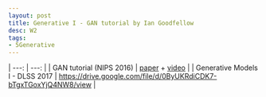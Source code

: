 ```yaml
---
layout: post
title: Generative I - GAN tutorial by Ian Goodfellow
desc: W2
tags:
- 5Generative
---
```


| ---: | ---: |
| GAN tutorial (NIPS 2016) | [paper](https://arxiv.org/abs/1701.00160) + [video](https://www.youtube.com/watch?v=AJVyzd0rqdc) |
| Generative Models I - DLSS 2017 |  https://drive.google.com/file/d/0ByUKRdiCDK7-bTgxTGoxYjQ4NW8/view |

